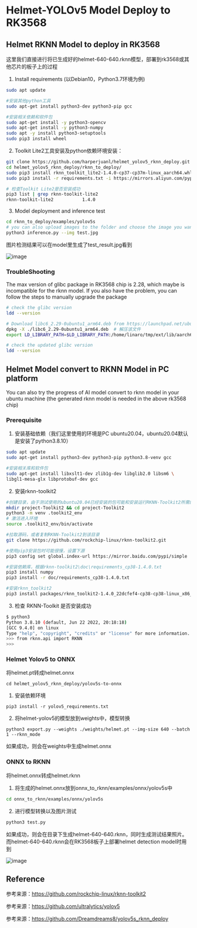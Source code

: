 # Helmet-YOLOv5 Model Deploy to RK3568

## Helmet RKNN Model to deploy in RK3568

这里我们直接进行将已生成好的helmet-640-640.rknn模型，部署到rk3568或其他芯片的板子上的过程

1. Install requirements (以Debian10，Python3.7环境为例)

```bash
sudo apt update

#安装其他python工具
sudo apt-get install python3-dev python3-pip gcc

#安装相关依赖和软件包
sudo apt-get install -y python3-opencv
sudo apt-get install -y python3-numpy
sudo apt -y install python3-setuptools
sudo pip3 install wheel
```

2. Toolkit Lite2工具安装及python依赖环境安装：

```bash
git clone https://github.com/harperjuanl/helmet_yolov5_rknn_deploy.git
cd helmet_yolov5_rknn_deploy/rknn_to_deploy/
sudo pip3 install rknn_toolkit_lite2-1.4.0-cp37-cp37m-linux_aarch64.whl
sudo pip3 install -r requirements.txt -i https://mirrors.aliyun.com/pypi/simple/

# 检查Toolkit Lite2是否安装成功
pip3 list | grep rknn-toolkit-lite2
rknn-toolkit-lite2           1.4.0
```

3. Model deployment and inference test

```bash
cd rknn_to_deploy/examples/yolov5s
# you can also upload images to the folder and choose the image you want to detect
python3 inference.py --img test.jpg  
```

图片检测结果可以在model里生成了test_result.jpg看到

![image](https://github.com/harperjuanl/helmet_yolov5_rknn_deploy/blob/main/imgs/rknn_inference.png)

### TroubleShooting

The max version of glibc package in RK3568 chip is 2.28, which maybe is incompatible for the rknn model. If you also have the problem, you can follow the steps to manually upgrade the package

```bash
# check the glibc version
ldd --version

# Download libc6_2.29-0ubuntu1_arm64.deb from https://launchpad.net/ubuntu/+source/glibc/2.29-0ubuntu1/+build/16416023
dpkg -X ./libc6_2.29-0ubuntu1_arm64.deb  # 解压该文件
export LD_LIBRARY_PATH=$LD_LIBRARY_PATH:/home/linaro/tmp/ext/lib/aarch64-linux-gnu

# check the updated glibc version
ldd --version
```



## Helmet Model convert to RKNN Model in PC platform

You can also try the progress of AI model convert to rknn model in your ubuntu machine (the generated rknn model is needed in the above rk3568 chip)

### Prerequisite

1. 安装基础依赖（我们这里使用的环境是PC ubuntu20.04，ubuntu20.04默认是安装了python3.8.10）

```bash
sudo apt update
sudo apt-get install python3-dev python3-pip python3.8-venv gcc

#安装相关库和软件包
sudo apt-get install libxslt1-dev zlib1g-dev libglib2.0 libsm6 \
libgl1-mesa-glx libprotobuf-dev gcc
```

2. 安装rknn-toolkit2

```bash
#创建目录，由于测试使用的ubuntu20.04已经安装的包可能和安装运行RKNN-Toolkit2所需的包版本不同,为避免其他问题，这里使用python venv隔离环境
mkdir project-Toolkit2 && cd project-Toolkit2
python3 -m venv .toolkit2_env
# 激活进入环境
source .toolkit2_env/bin/activate

#拉取源码，或者复制RKNN-Toolkit2到该目录
git clone https://github.com/rockchip-linux/rknn-toolkit2.git

#使用pip3安装包时可能很慢，设置下源
pip3 config set global.index-url https://mirror.baidu.com/pypi/simple

#安装依赖库，根据rknn-toolkit2\doc\requirements_cp38-1.4.0.txt
pip3 install numpy
pip3 install -r doc/requirements_cp38-1.4.0.txt

#安装rknn_toolkit2
pip3 install packages/rknn_toolkit2-1.4.0_22dcfef4-cp38-cp38-linux_x86_64.whl

```

3. 检查 RKNN-Toolkit 是否安装成功

```bash
$ python3 
Python 3.8.10 (default, Jun 22 2022, 20:18:18)
[GCC 9.4.0] on linux
Type "help", "copyright", "credits" or "license" for more information.
>>> from rknn.api import RKNN
>>>
```

### Helmet Yolov5 to ONNX

将helmet.pt转成helmet.onnx

```
cd helmet_yolov5_rknn_deploy/yolov5s-to-onnx
```

1. 安装依赖环境

```
pip3 install -r yolov5_requirements.txt
```

2. 将helmet-yolov5的模型放到weights中，模型转换

```
python3 export.py --weights ./weights/helmet.pt --img-size 640 --batch 1 --rknn_mode
```

如果成功，则会在weights中生成helmet.onnx

### ONNX to RKNN

将helmet.onnx转成helmet.rknn

1. 将生成的helmet.onnx放到onnx_to_rknn/examples/onnx/yolov5s中

```bash
cd onnx_to_rknn/examples/onnx/yolov5s
```

2. 进行模型转换以及图片测试

```bash
python3 test.py
```

如果成功，则会在目录下生成helmet-640-640.rknn，同时生成测试结果照片。而helmet-640-640.rknn会在RK3568板子上部署helmet detection model时用到

![image](https://github.com/harperjuanl/helmet_yolov5_rknn_deploy/blob/main/imgs/rknn_convert.png)

## Reference

参考来源：https://github.com/rockchip-linux/rknn-toolkit2

参考来源：https://github.com/ultralytics/yolov5

参考来源：https://github.com/Dreamdreams8/yolov5s_rknn_deploy
